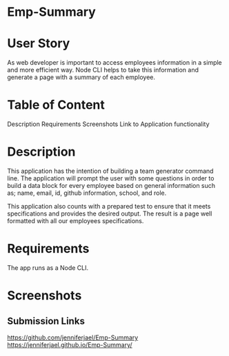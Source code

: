 # Emp-Summary


# User Story

As web developer is important to access employees information in a simple and more efficient way. Node CLI helps to take this information and generate a page with a summary of each employee. 

# Table of Content
Description
Requirements
Screenshots
Link to Application functionality

# Description

This application has the intention of building a team generator command line. The application will prompt the user with some questions in order to build a data block for every employee based on general information such as; name, email, id, github information, school, and role.

This application also counts with a prepared test to ensure that it meets specifications and provides the desired output. 
The result is a page well formatted with all our employees specifications.


# Requirements

The app runs as a Node CLI.

# Screenshots



## Submission Links
https://github.com/jenniferjael/Emp-Summary
https://jenniferjael.github.io/Emp-Summary/
